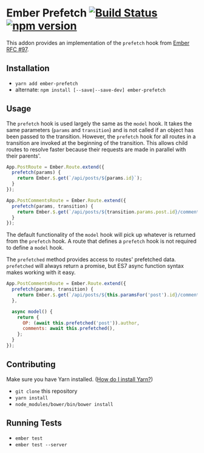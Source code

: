 # Ember Prefetch [![Build Status](https://travis-ci.org/nickiaconis/ember-prefetch.svg)](https://travis-ci.org/nickiaconis/ember-prefetch) [![npm version](https://badge.fury.io/js/ember-prefetch.svg)](http://badge.fury.io/js/ember-prefetch)

This addon provides an implementation of the `prefetch` hook from [Ember RFC #97](https://github.com/emberjs/rfcs/pull/97).

## Installation

* `yarn add ember-prefetch`
* alternate: `npm install [--save|--save-dev] ember-prefetch`

## Usage

The `prefetch` hook is used largely the same as the `model` hook.
It takes the same parameters (`params` and `transition`) and is not called if an object has been passed to the transition.
However, the `prefetch` hook for all routes in a transition are invoked at the beginning of the transition.
This allows child routes to resolve faster because their requests are made in parallel with their parents'.

```javascript
App.PostRoute = Ember.Route.extend({
  prefetch(params) {
    return Ember.$.get(`/api/posts/${params.id}`);
  }
});

App.PostCommentsRoute = Ember.Route.extend({
  prefetch(params, transition) {
    return Ember.$.get(`/api/posts/${transition.params.post.id}/comments`);
  }
});
```

The default functionality of the `model` hook will pick up whatever is returned from the `prefetch` hook.
A route that defines a `prefetch` hook is not required to define a `model` hook.

The `prefetched` method provides access to routes' prefetched data. `prefetched` will always return a promise, but ES7 async function syntax makes working with it easy.

```javascript
App.PostCommentsRoute = Ember.Route.extend({
  prefetch(params, transition) {
    return Ember.$.get(`/api/posts/${this.paramsFor('post').id}/comments`);
  },

  async model() {
    return {
      OP: (await this.prefetched('post')).author,
      comments: await this.prefetched(),
    };
  }
});
```

## Contributing

Make sure you have Yarn installed. ([How do I install Yarn?](https://yarnpkg.com/en/docs/install))

* `git clone` this repository
* `yarn install`
* `node_modules/bower/bin/bower install`

## Running Tests

* `ember test`
* `ember test --server`
